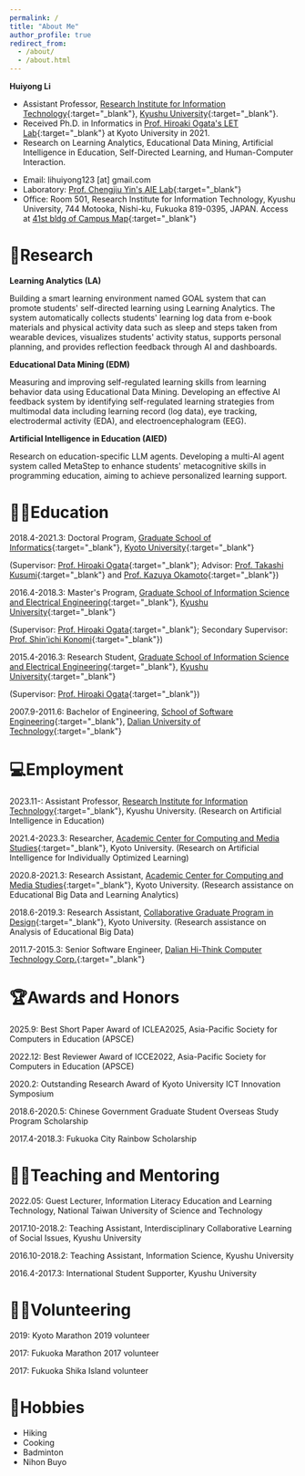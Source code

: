 ```yaml
---
permalink: /
title: "About Me"
author_profile: true
redirect_from: 
  - /about/
  - /about.html
---
```



**Huiyong Li** 
* Assistant Professor, [Research Institute for Information Technology](https://ri2t.kyushu-u.ac.jp/en/index-e.html){:target="_blank"}, [Kyushu University](https://www.kyushu-u.ac.jp/en/){:target="_blank"}.
* Received Ph.D. in Informatics in [Prof. Hiroaki Ogata's LET Lab](https://www.let.media.kyoto-u.ac.jp/en/){:target="_blank"} at Kyoto University in 2021.
* Research on Learning Analytics, Educational Data Mining, Artificial Intelligence in Education, Self-Directed Learning, and Human-Computer Interaction.
<!---  projects, achievements and awards, services  -->
* Email: lihuiyong123 [at] gmail.com
* Laboratory: [Prof. Chengjiu Yin's AIE Lab](https://yin.cc.kyushu-u.ac.jp/home/lab/en/member.html){:target="_blank"}
* Office: Room 501, Research Institute for Information Technology, Kyushu University, 744 Motooka, Nishi-ku, Fukuoka 819-0395, JAPAN. Access at [41st bldg of Campus Map](https://www.kyushu-u.ac.jp/f/32764/2018ito-en.pdf){:target="_blank"}

🤖Research
======
**Learning Analytics (LA)**

Building a smart learning environment named GOAL system that can promote students' self-directed learning using Learning Analytics. The system automatically collects students' learning log data from e-book materials and physical activity data such as sleep and steps taken from wearable devices, visualizes students' activity status, supports personal planning, and provides reflection feedback through AI and dashboards. 

**Educational Data Mining (EDM)**

Measuring and improving self-regulated learning skills from learning behavior data using Educational Data Mining. Developing an effective AI feedback system by identifying self-regulated learning strategies from multimodal data including learning record (log data), eye tracking, electrodermal activity (EDA), and electroencephalogram (EEG). 

**Artificial Intelligence in Education (AIED)** 

Research on education-specific LLM agents. Developing a multi-AI agent system called MetaStep to enhance students' metacognitive skills in programming education, aiming to achieve personalized learning support.

<!--- Overview of My research  -->

👨‍🎓Education
======
2018.4-2021.3: Doctoral Program, [Graduate School of Informatics](http://www.i.kyoto-u.ac.jp/en/){:target="_blank"}, [Kyoto University](https://www.kyoto-u.ac.jp/en/){:target="_blank"}

(Supervisor: [Prof. Hiroaki Ogata](https://sites.google.com/site/hiroakiogata/home){:target="_blank"}; Advisor: [Prof. Takashi Kusumi](https://cpe.sakura.ne.jp/Kusumi/kusumi.html){:target="_blank"} and [Prof. Kazuya Okamoto](https://researchmap.jp/okamotokazuya?lang=en){:target="_blank"})

2016.4-2018.3: Master's Program, [Graduate School of Information Science and Electrical Engineering](https://www.isee.kyushu-u.ac.jp/e/){:target="_blank"}, [Kyushu University](http://www.kyushu-u.ac.jp/en/){:target="_blank"}

(Supervisor: [Prof. Hiroaki Ogata](https://sites.google.com/site/hiroakiogata/home){:target="_blank"}; Secondary Supervisor: [Prof. Shin'ichi Konomi](https://researchmap.jp/skonomi?lang=en){:target="_blank"})

2015.4-2016.3: Research Student, [Graduate School of Information Science and Electrical Engineering](https://www.isee.kyushu-u.ac.jp/e/){:target="_blank"}, [Kyushu University](http://www.kyushu-u.ac.jp/en/){:target="_blank"}

(Supervisor: [Prof. Hiroaki Ogata](https://sites.google.com/site/hiroakiogata/home){:target="_blank"})

2007.9-2011.6: Bachelor of Engineering, [School of Software Engineering](http://ssdut.dlut.edu.cn/en.htm){:target="_blank"}, [Dalian University of Technology](http://en.dlut.edu.cn/){:target="_blank"}

💻Employment
======
2023.11-: Assistant Professor, [Research Institute for Information Technology](https://ri2t.kyushu-u.ac.jp/en/index-e.html){:target="_blank"}, Kyushu University. (Research on Artificial Intelligence in Education)

2021.4-2023.3: Researcher, [Academic Center for Computing and Media Studies](http://www.media.kyoto-u.ac.jp/accms_web/en/){:target="_blank"}, Kyoto University. (Research on Artificial Intelligence for Individually Optimized Learning)

2020.8-2021.3: Research Assistant, [Academic Center for Computing and Media Studies](http://www.media.kyoto-u.ac.jp/accms_web/en/){:target="_blank"}, Kyoto University. (Research assistance on Educational Big Data and Learning Analytics)

2018.6-2019.3: Research Assistant, [Collaborative Graduate Program in Design](http://www.design.kyoto-u.ac.jp/education/overview/){:target="_blank"}, Kyoto University. (Research assistance on Analysis of Educational Big Data)

2011.7-2015.3: Senior Software Engineer, [Dalian Hi-Think Computer Technology Corp.](http://www.dhc.com.cn/?_l=en){:target="_blank"}

🏆Awards and Honors
======
2025.9: Best Short Paper Award of ICLEA2025, Asia-Pacific Society for Computers in Education (APSCE)

2022.12: Best Reviewer Award of ICCE2022, Asia-Pacific Society for Computers in Education (APSCE)

2020.2: Outstanding Research Award of Kyoto University ICT Innovation Symposium

2018.6-2020.5: Chinese Government Graduate Student Overseas Study Program Scholarship

2017.4-2018.3: Fukuoka City Rainbow Scholarship


👨‍🏫Teaching and Mentoring
======
2022.05: Guest Lecturer, Information Literacy Education and Learning Technology, National Taiwan University of Science and Technology

2017.10-2018.2: Teaching Assistant, Interdisciplinary Collaborative Learning of Social Issues, Kyushu University

2016.10-2018.2: Teaching Assistant, Information Science, Kyushu University

2016.4-2017.3: International Student Supporter, Kyushu University

🏃‍♂️Volunteering
======
2019: Kyoto Marathon 2019 volunteer

2017: Fukuoka Marathon 2017 volunteer

2017: Fukuoka Shika Island volunteer

🗻Hobbies
======
* Hiking
* Cooking
* Badminton
* Nihon Buyo
